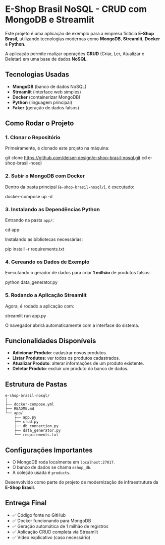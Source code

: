 # E-Shop Brasil NoSQL - CRUD com MongoDB e Streamlit

Este projeto é uma aplicação de exemplo para a empresa fictícia **E-Shop Brasil**, utilizando tecnologias modernas como **MongoDB**, **Streamlit**, **Docker** e **Python**.

A aplicação permite realizar operações **CRUD** (Criar, Ler, Atualizar e Deletar) em uma base de dados **NoSQL**.

##  Tecnologias Usadas

- **MongoDB** (banco de dados NoSQL)
- **Streamlit** (interface web simples)
- **Docker** (containerizar MongoDB)
- **Python** (linguagem principal)
- **Faker** (geração de dados falsos)

##  Como Rodar o Projeto

### 1. Clonar o Repositório
Primeiramente, é clonado este projeto na  máquina:


git clone https://github.com/deiser-design/e-shop-brasil-nosql.git
cd e-shop-brasil-nosql


### 2. Subir o MongoDB com Docker
Dentro da pasta principal (`e-shop-brasil-nosql/`), é executado:


docker-compose up -d


### 3. Instalando as Dependências Python
Entrando na pasta `app/`:


cd app


Instalando as bibliotecas necessárias:

pip install -r requirements.txt


### 4. Gereando os Dados de Exemplo
Executando o gerador de dados para criar **1 milhão** de produtos falsos:

python data_generator.py


### 5. Rodando a Aplicação Streamlit
Agora, é rodado a aplicação com:


streamlit run app.py


O navegador abrirá automaticamente com a interface do sistema.

## Funcionalidades Disponíveis

- **Adicionar Produto**: cadastrar novos produtos.
- **Listar Produtos**: ver todos os produtos cadastrados.
- **Atualizar Produto**: alterar informações de um produto existente.
- **Deletar Produto**: excluir um produto do banco de dados.

## Estrutura de Pastas

```
e-shop-brasil-nosql/
│
├── docker-compose.yml
├── README.md
└── app/
    ├── app.py
    ├── crud.py
    ├── db_connection.py
    ├── data_generator.py
    └── requirements.txt
```

## Configurações Importantes

- O MongoDB roda localmente em `localhost:27017`.
- O banco de dados se chama `eshop_db`.
- A coleção usada é `products`.


Desenvolvido como parte do projeto de modernização de infraestrutura da **E-Shop Brasil**.

##  Entrega Final

- ✅ Código fonte no GitHub
- ✅ Docker funcionando para MongoDB
- ✅ Geração automática de 1 milhão de registros
- ✅ Aplicação CRUD completa via Streamlit
- ✅ Vídeo explicativo (caso necessário)
